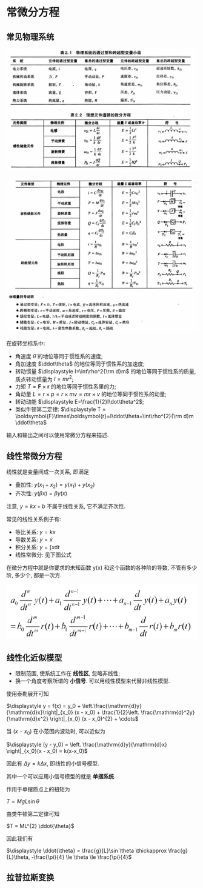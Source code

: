 # 常微分方程

## 常见物理系统

![](images/2022-09-18-20-42-41.png)

![](images/2022-09-18-20-43-04.png)

在旋转坐标系中:

* 角速度 $\dot\theta$ 的地位等同于惯性系的速度;
* 角加速度 $\ddot\theta$ 的地位等同于惯性系的加速度; 
* 转动惯量 $\displaystyle I=\int\rho^2{\rm d}m$ 的地位等同于惯性系的质量, 质点转动惯量为 $I = mr^{2}$;
* 力矩 $T = \boldsymbol{F}\times\boldsymbol{r}$ 的地位等同于惯性系里的力;
* 角动量 $L=r×p=r×mv=mr×v$ 的地位等同于惯性系的动量;
* 转动动能 $\displaystyle E=\frac{1}{2}I\dot\theta^2$;
* 类似牛顿第二定律: $\displaystyle T = \boldsymbol{F}\times\boldsymbol{r}=I\ddot\theta=\int\rho^{2}{\rm d}m \ddot\theta$

输入和输出之间可以使用常微分方程来描述.

## 线性常微分方程

线性就是变量间成一次关系, 即满足

- 叠加性: $y(x_1+x_2) = y(x_1) + y(x_2)$
- 齐次性: $y(\beta x) = \beta y(x)$

注意, $y = kx + b$ 不属于线性关系, 它不满足齐次性.

常见的线性关系例子有:

- 等比关系: $y = kx$
- 导数关系: $y = \dot{x}$
- 积分关系: $y = \int x \mathrm{d}t$
- 线性常微分: 见下图公式

在微分方程中就是你要求的未知函数 y(x) 和这个函数的各种阶的导数, 不管有多少阶, 多少个, 都是一次方.

![](images/2022-09-16-10-49-36.png)


## 线性化近似模型

- 限制范围, 使系统工作在 **线性区**, 忽略非线性;
- 换一个角度考察所谓的 **小信号**. 可以用线性模型来代替非线性模型.

使用泰勒展开可知

$\displaystyle y = f(x) = y_0 + \left.\frac{\mathrm{d}y}{\mathrm{d}x}\right|_{x_0} (x - x_0) + \frac{1}{2}\left. \frac{\mathrm{d}^2y}{\mathrm{d}x^2} \right|_{x_0} (x - x_0)^{2} + \cdots$

当 $(x - x_0)$ 在小范围内波动时, 可以近似为

$\displaystyle (y - y_0) = \left. \frac{\mathrm{d}y}{\mathrm{d}x} \right|_{x_0}(x - x_0) = k(x-x_0)$

因此有 $\Delta y = k \Delta x$, 即线性的小信号模型.

其中一个可以应用小信号模型的就是 **单摆系统**.

作用于单摆质点上的扭矩为

$T = MgL\sin \theta$

由类牛顿第二定律可知

$T = ML^{2} \ddot{\theta}$

因此我们有

$\displaystyle \ddot{\theta} = \frac{g}{L}\sin \theta \thickapprox \frac{g}{L}\theta, -\frac{\pi}{4} \le \theta \le \frac{\pi}{4}$


## 拉普拉斯变换










